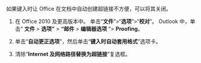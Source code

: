 如果键入时让 Office 在文档中自动创建超链接不方便，可以将其关闭。

1. 在 Office 2010 及更高版本中。
   单击“**文件**”>“**选项**”>“**校对**”。
   Outlook 中，单击“ **文件** > **选项”** > **“邮件** > **编辑器选项** ”> **Proofing**。
 
2. 单击“**自动更正选项**”，然后单击“**键入时自动套用格式**”选项卡。
   
3. 清除“**Internet 及网络路径替换为超链接**”复选框。